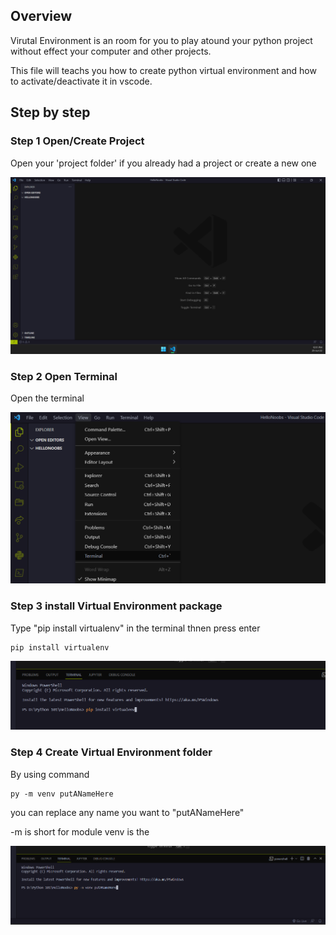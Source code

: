## Overview

Virutal Environment is an room for you to play atound your python project without effect your computer and other projects.

This file will teachs you how to create python virtual environment and how to activate/deactivate it in vscode.

## Step by step

### Step 1 Open/Create Project

Open your 'project folder' if you already had a project or create a new one

![open folder](img/1-new_project.png)

### Step 2 Open Terminal

Open the terminal

![open Terminal](img/2-open_terminal.png)

### Step 3 install Virtual Environment package

Type "pip install virtualenv" in the terminal thnen press enter

```
pip install virtualenv
```

![install venv](img/3-install_venv.png)

### Step 4 Create Virtual Environment folder

By using command

```
py -m venv putANameHere
```

you can replace any name you want to "putANameHere"

-m is short for module 
venv is the 

![virtual](img/4-create_env.png)
